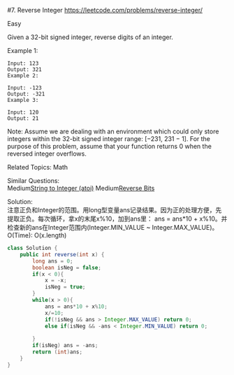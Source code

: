 #7. Reverse Integer
<https://leetcode.com/problems/reverse-integer/>  

Easy  

Given a 32-bit signed integer, reverse digits of an integer.

Example 1:

    Input: 123
    Output: 321
    Example 2:
    
    Input: -123
    Output: -321
    Example 3:
    
    Input: 120
    Output: 21
Note:
Assume we are dealing with an environment which could only store integers within the 32-bit signed integer range: [−231,  231 − 1]. For the purpose of this problem, assume that your function returns 0 when the reversed integer overflows.

Related Topics: Math

Similar Questions:  
    Medium[String to Integer (atoi)](./../medium/8_String&#32;to&#32;Integer&#32;(atoi).md)
    Medium[Reverse Bits](./../easy/190_Reverse&#32;Bits.md)  

Solution:  
注意正负和Integer的范围。用long型变量ans记录结果。因为正的处理方便，先提取正负。每次循环，拿x的末尾x%10，加到ans里： ans = ans*10 + x%10。并检查新的ans在Integer范围内(Integer.MIN_VALUE ~ Integer.MAX_VALUE)。 
O(Time): O(x.length)
```java
class Solution {
    public int reverse(int x) {
        long ans = 0;
        boolean isNeg = false;
        if(x < 0){
            x = -x;
            isNeg = true;
        }
        while(x > 0){
            ans = ans*10 + x%10;
            x/=10;
            if(!isNeg && ans > Integer.MAX_VALUE) return 0;
            else if(isNeg && -ans < Integer.MIN_VALUE) return 0;
            
        }
        if(isNeg) ans = -ans;
        return (int)ans;
    }
}
```